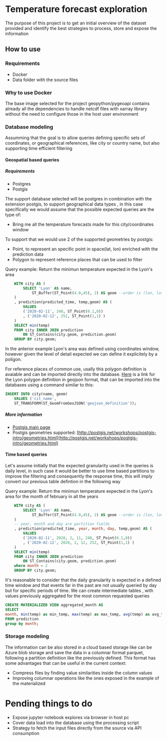 # Temperature forecast exploration

The purpose of this project is to get an initial overview of the dataset provided and identify the best strategies to process, store and expose the information

## How to use

### Requirements

* Docker
* Data folder with the source files

### Why to use Docker

The base image selected for the project geopython/pygeoapi contains already all the dependencies to handle netcdf files with xarray library without the need to configure those in the host user environment
  
### Database modeling

Assumming that the goal is to allow queries defining specific sets of coordinates, or geographical references, like city or country name, but also supporting time efficient filtering

#### Geospatial based queries

##### Requirements
 * Postgres
 * Postgis

The support database selected will be postgres in combination with the extension postgis, to support geographical data types , in this case specifically we would assume that the possible expected queries are the type of:
* Bring me all the temperature forecasts made for this city/coordinates window

To support that we would use 2 of the supported geometries by postgis:

* Point, to represent an specific point in space(lat, lon) enriched with the prediction data
* Polygon to represent reference places that can be used to filter

Query example: Return the minimun temperature expected in the Lyon's area
```sql
    WITH city AS (
        SELECT 'Lyon' AS name,
            ST_Buffer(ST_Point(4.0,45), 2) AS geom --order is (lon, lat)
    )
    , prediction(predicted_time, temp,geom) AS (
        VALUES
        ('2020-02-11', 240, ST_Point(0.1,0))
        , ('2020-02-12', 252, ST_Point(1,1) )
    )
    SELECT min(temp)
    FROM city INNER JOIN prediction
        ON ST_Contains(city.geom, prediction.geom)
    GROUP BY city.geom;
```

In the anterior example Lyon's area was defined using coordinates window, however given the level of detail expected we can define it explicitely by a poligon.

For reference places of common use, usally this polygon definition is avaiable and can be imported directly into the database. [Here](https://github.com/iTowns/iTowns2-sample-data/blob/master/lyon-ZU.geojson) is a link for the Lyon polygon definition in geojson format, that can be imported into the databases using a command similar to this:

```sql
INSERT INTO city(name, geom)
    VALUES ('cit_name', 
    ST_TRANSFORM(ST_GeomFromGeoJSON('geojson_definition'));

```

##### More information
* [Postgis main page](https://postgis.net/)
* Postgis geometries supported: [http://postgis.net/workshops/postgis-intro/geometries.html](http://postgis.net/workshops/postgis-intro/geometries.html)


#### Time based queries

Let's assume initially that the expected granularity used in the queries is daily level, in such case it would be better to use time based partitions to improve the filtering and consequently the response time, this will imply convert our previous table defintion in the following way

Query example: Return the minimun temperature expected in the Lyon's area for the month of february in all the years
```sql
    WITH city AS (
        SELECT 'Lyon' AS name,
            ST_Buffer(ST_Point(4.0,45), 2) AS geom --order is (lon, lat)
    )
    -- year, month and day are partition fields
    , prediction(predicted_time, year, month, day, temp,geom) AS (
        VALUES
        ('2020-02-11', 2020, 2, 11, 240, ST_Point(0.1,0))
        , ('2020-02-12', 2020, 2, 12, 252, ST_Point(1,1) )
    )
    SELECT min(temp)
    FROM city INNER JOIN prediction
        ON ST_Contains(city.geom, prediction.geom)
    where month = 2
    GROUP BY city.geom;
```

It's reasonable to consider that the daily granularity is expected in a defined time window and that events far in the past are not usually queried by day but for specific periods of time.
We can create intermediate tables , with values previously aggregated for the most common requested queries
```sql
CREATE MATERIALIZED VIEW aggregated_month AS 
SELECT 
month, min(temp) as min_temp, max(temp) as max_temp, avg(temp) as avg_temp
FROM prediction
group by month;
```

### Storage modeling
The information can be also stored in a cloud based storage like can be Azure blob storage and save the data in a columnar format parquet, following a partition definition like the previously defined. This format has some advantages that can be useful in the current context:
* Compress files by finding value similarities inside the column values
* Improving columnar operations like the ones exposed in the example of the materialized


# Pending things to do
* Expose jupyter notebook explores via browser in host pc
* Cover data load into the database using the processing script
* Strategy to fetch the input files directly from the source via API consumption
